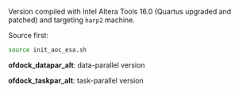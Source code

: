 Version compiled with Intel Altera Tools 16.0 (Quartus upgraded and patched) and targeting `harp2` machine.

Source first: 

```zsh
source init_aoc_esa.sh
```

**ofdock_datapar_alt**: data-parallel version

**ofdock_taskpar_alt**: task-parallel version

